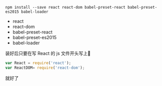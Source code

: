 ```
npm install --save react react-dom babel-preset-react babel-preset-es2015 babel-loader
```

- react
- react-dom
- babel-preset-react
- babel-preset-es2015
- babel-loader

装好后只要在写 React 的 js 文件开头写上

```javascript
var React = require('react');
var ReactDOM= require('react-dom');
```

就好了